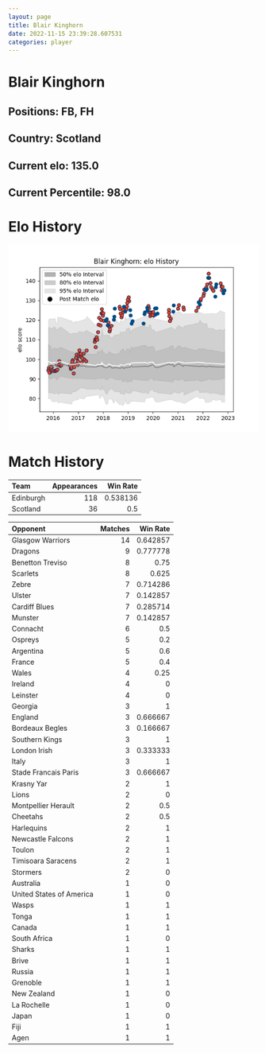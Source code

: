 ```yaml
---  
layout: page  
title: Blair Kinghorn  
date: 2022-11-15 23:39:28.607531  
categories: player  
---
```

# Blair Kinghorn

## Positions: FB, FH

## Country: Scotland

## Current elo: 135.0

## Current Percentile: 98.0

# Elo History


![elo history](history_BlairKinghorn.png)
# Match History


| Team      |   Appearances |   Win Rate |
|:----------|--------------:|-----------:|
| Edinburgh |           118 |   0.538136 |
| Scotland  |            36 |   0.5      |

| Opponent                 |   Matches |   Win Rate |
|:-------------------------|----------:|-----------:|
| Glasgow Warriors         |        14 |   0.642857 |
| Dragons                  |         9 |   0.777778 |
| Benetton Treviso         |         8 |   0.75     |
| Scarlets                 |         8 |   0.625    |
| Zebre                    |         7 |   0.714286 |
| Ulster                   |         7 |   0.142857 |
| Cardiff Blues            |         7 |   0.285714 |
| Munster                  |         7 |   0.142857 |
| Connacht                 |         6 |   0.5      |
| Ospreys                  |         5 |   0.2      |
| Argentina                |         5 |   0.6      |
| France                   |         5 |   0.4      |
| Wales                    |         4 |   0.25     |
| Ireland                  |         4 |   0        |
| Leinster                 |         4 |   0        |
| Georgia                  |         3 |   1        |
| England                  |         3 |   0.666667 |
| Bordeaux Begles          |         3 |   0.166667 |
| Southern Kings           |         3 |   1        |
| London Irish             |         3 |   0.333333 |
| Italy                    |         3 |   1        |
| Stade Francais Paris     |         3 |   0.666667 |
| Krasny Yar               |         2 |   1        |
| Lions                    |         2 |   0        |
| Montpellier Herault      |         2 |   0.5      |
| Cheetahs                 |         2 |   0.5      |
| Harlequins               |         2 |   1        |
| Newcastle Falcons        |         2 |   1        |
| Toulon                   |         2 |   1        |
| Timisoara Saracens       |         2 |   1        |
| Stormers                 |         2 |   0        |
| Australia                |         1 |   0        |
| United States of America |         1 |   0        |
| Wasps                    |         1 |   1        |
| Tonga                    |         1 |   1        |
| Canada                   |         1 |   1        |
| South Africa             |         1 |   0        |
| Sharks                   |         1 |   1        |
| Brive                    |         1 |   1        |
| Russia                   |         1 |   1        |
| Grenoble                 |         1 |   1        |
| New Zealand              |         1 |   0        |
| La Rochelle              |         1 |   0        |
| Japan                    |         1 |   0        |
| Fiji                     |         1 |   1        |
| Agen                     |         1 |   1        |
